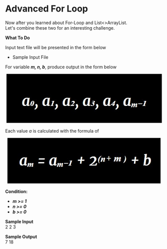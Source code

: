  # Advanced For Loop
Now after you learned about For-Loop and List<>ArrayList. \
Let's combine these two for an interesting challenge.

**What To Do**

Input text file will be presented in the form below 
- Sample Input File 

For variable **_m, n, b_**, produce output in the form below
<p align="center">
   <img src="metadata/1.jpg">
 </p>  

Each value _a_ is calculated with the formula of

<p align="center">
   <img src="metadata/2.jpg">
 </p>  
 
**Condition:**
- **_m >= 1_**
- **_n >= 0_**
- **_b >= 0_**

**Sample Input**  
2 2 3

**Sample Output**  
7 18


